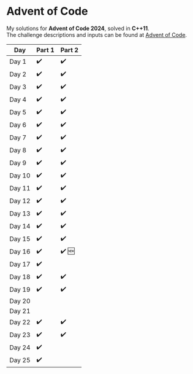 # Advent of Code
My solutions for **Advent of Code 2024**, solved in **C++11**.
<br>The challenge descriptions and inputs can be found at [Advent of Code](https://adventofcode.com/).

| Day   | Part 1  |  Part 2 |
|-------|---|---|
| Day 1 | ✔️ | ✔️ |
| Day 2 | ✔️ | ✔️ |
| Day 3 | ✔️ | ✔️ |
| Day 4 | ✔️ | ✔️ |
| Day 5 | ✔️ | ✔️ |
| Day 6 | ✔️ | ✔️ |
| Day 7 | ✔️ | ✔️ |
| Day 8 | ✔️ | ✔️ |
| Day 9 | ✔️ | ✔️ |
| Day 10 | ✔️ | ✔️ |
| Day 11 | ✔️ | ✔️ |
| Day 12 | ✔️ | ✔️ |
| Day 13 | ✔️ | ✔️ |
| Day 14 | ✔️ | ✔️ |
| Day 15 | ✔️ | ✔️ |
| Day 16 | ✔️ | ✔️ :new:|
| Day 17 | ✔️ |    |
| Day 18 | ✔️ | ✔️ |
| Day 19 | ✔️ | ✔️ |
| Day 20 |    |    |
| Day 21 |    |    |
| Day 22 | ✔️ | ✔️ |
| Day 23 | ✔️ | ✔️ |
| Day 24 | ✔️ |    |
| Day 25 | ✔️ |    |
